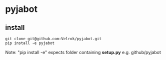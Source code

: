 # pyjabot

## install
```
git clone git@github.com:Velrok/pyjabot.git
pip install -e pyjabot
```
Note: "pip install -e" expects folder containing **setup.py** e.g. github/pyjabot
